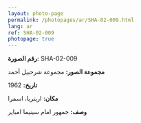 ```yaml
---
layout: photo-page
permalink: /photopages/ar/SHA-02-009.html
lang: ar
ref: SHA-02-009
photopage: true
---
```


**رقم الصورة:** SHA-02-009

**مجموعة الصور:** مجموعة شرحبيل أحمد

**تاريخ:** 1962

**مكان:** اريتريا، اسمرا

**وصف:** جمهور امام سينيما امباير
